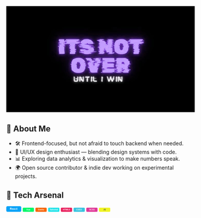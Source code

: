 <img src="https://github.com/Agrazel1459/Agrazel1459/blob/main/profileGITHUB.jpg"/>

## 🧩 About Me
- 🛠️ Frontend-focused, but not afraid to touch backend when needed.  
- 🎨 UI/UX design enthusiast — blending design systems with code.  
- 📊 Exploring data analytics & visualization to make numbers speak.  
- 🌍 Open source contributor & indie dev working on experimental projects.  

## 🔧 Tech Arsenal
<img src="https://github.com/Agrazel1459/Agrazel1459/blob/main/SkillBTN1.png" width="40px" hight="40px"/>
<img src="https://github.com/Agrazel1459/Agrazel1459/blob/main/SkillBTN2.png" width="30px"/>
<img src="https://github.com/Agrazel1459/Agrazel1459/blob/main/SkillBTN3.png" width="30px"/>
<img src="https://github.com/Agrazel1459/Agrazel1459/blob/main/SkillBTN4.png" width="30px"/>
<img src="https://github.com/Agrazel1459/Agrazel1459/blob/main/SkillBTN5.png" width="30px"/>
<img src="https://github.com/Agrazel1459/Agrazel1459/blob/main/SkillBTN6.png" width="30px"/>
<img src="https://github.com/Agrazel1459/Agrazel1459/blob/main/SkillBTN7.png" width="30px"/>
<img src="https://github.com/Agrazel1459/Agrazel1459/blob/main/SkillBTN8.png" width="30px"/>
